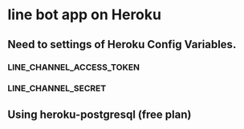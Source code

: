 # line bot app on Heroku
## Need to settings of Heroku Config Variables.
### LINE_CHANNEL_ACCESS_TOKEN
### LINE_CHANNEL_SECRET
## Using heroku-postgresql (free plan)
